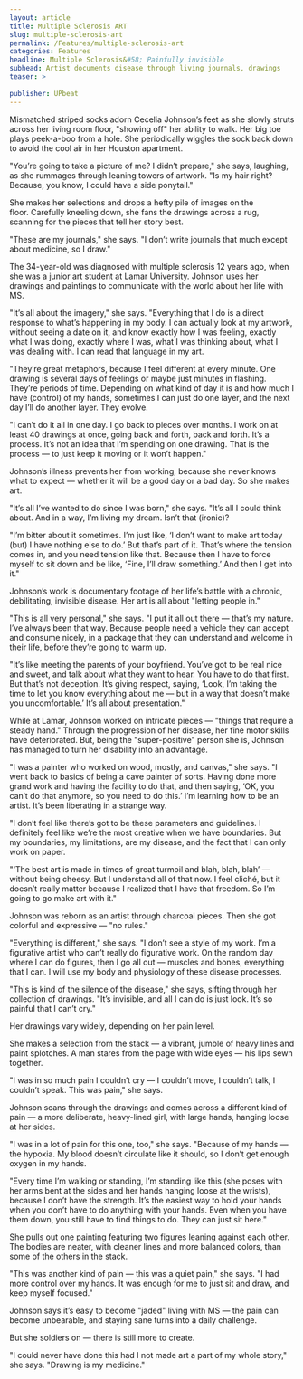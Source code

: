 ```yaml
---
layout: article
title: Multiple Sclerosis ART
slug: multiple-sclerosis-art
permalink: /Features/multiple-sclerosis-art
categories: Features
headline: Multiple Sclerosis&#58; Painfully invisible
subhead: Artist documents disease through living journals, drawings
teaser: >
  
publisher: UPbeat
---
```


Mismatched striped socks adorn Cecelia Johnson’s feet as she slowly struts across her living room floor, "showing off" her ability to walk. Her big toe plays peek-a-boo from a hole. She periodically wiggles the sock back down to avoid the cool air in her Houston apartment.

"You’re going to take a picture of me? I didn’t prepare," she says, laughing, as she rummages through leaning towers of artwork. "Is my hair right? Because, you know, I could have a side ponytail."

She makes her selections and drops a hefty pile of images on the floor. Carefully kneeling down, she fans the drawings across a rug, scanning for the pieces that tell her story best.

"These are my journals," she says. "I don’t write journals that much except about medicine, so I draw."

The 34-year-old was diagnosed with multiple sclerosis 12 years ago, when she was a junior art student at Lamar University. Johnson uses her drawings and paintings to communicate with the world about her life with MS.

"It’s all about the imagery," she says. "Everything that I do is a direct response to what’s happening in my body. I can actually look at my artwork, without seeing a date on it, and know exactly how I was feeling, exactly what I was doing, exactly where I was, what I was thinking about, what I was dealing with. I can read that language in my art. 

"They’re great metaphors, because I feel different at every minute. One drawing is several days of feelings or maybe just minutes in flashing. They’re periods of time. Depending on what kind of day it is and how much I have \(control\) of my hands, sometimes I can just do one layer, and the next day I’ll do another layer. They evolve.

"I can’t do it all in one day. I go back to pieces over months. I work on at least 40 drawings at once, going back and forth, back and forth. It’s a process. It’s not an idea that I’m spending on one drawing. That is the process — to just keep it moving or it won’t happen."

Johnson’s illness prevents her from working, because she never knows what to expect — whether it will be a good day or a bad day. So she makes art.

"It’s all I’ve wanted to do since I was born," she says. "It’s all I could think about. And in a way, I’m living my dream. Isn’t that \(ironic\)?

"I’m bitter about it sometimes. I’m just like, ‘I don’t want to make art today \(but\) I have nothing else to do.’ But that’s part of it. That’s where the tension comes in, and you need tension like that. Because then I have to force myself to sit down and be like, ‘Fine, I’ll draw something.’ And then I get into it."

Johnson’s work is documentary footage of her life’s battle with a chronic, debilitating, invisible disease. Her art is all about "letting people in."

"This is all very personal," she says. "I put it all out there — that’s my nature. I’ve always been that way. Because people need a vehicle they can accept and consume nicely, in a package that they can understand and welcome in their life, before they’re going to warm up.

"It’s like meeting the parents of your boyfriend. You’ve got to be real nice and sweet, and talk about what they want to hear. You have to do that first. But that’s not deception. It’s giving respect, saying, ‘Look, I’m taking the time to let you know everything about me — but in a way that doesn’t make you uncomfortable.’ It’s all about presentation."

While at Lamar, Johnson worked on intricate pieces — "things that require a steady hand." Through the progression of her disease, her fine motor skills have deteriorated. But, being the "super-positive" person she is, Johnson has managed to turn her disability into an advantage.

"I was a painter who worked on wood, mostly, and canvas," she says. "I went back to basics of being a cave painter of sorts. Having done more grand work and having the facility to do that, and then saying, ‘OK, you can’t do that anymore, so you need to do this.’ I’m learning how to be an artist. It’s been liberating in a strange way.

"I don’t feel like there’s got to be these parameters and guidelines. I definitely feel like we’re the most creative when we have boundaries. But my boundaries, my limitations, are my disease, and the fact that I can only work on paper.

"‘The best art is made in times of great turmoil and blah, blah, blah’ — without being cheesy. But I understand all of that now. I feel cliché, but it doesn’t really matter because I realized that I have that freedom. So I’m going to go make art with it."

Johnson was reborn as an artist through charcoal pieces. Then she got colorful and expressive — "no rules."

"Everything is different," she says. "I don’t see a style of my work. I’m a figurative artist who can’t really do figurative work. On the random day where I can do figures, then I go all out — muscles and bones, everything that I can. I will use my body and physiology of these disease processes.

"This is kind of the silence of the disease," she says, sifting through her collection of drawings. "It’s invisible, and all I can do is just look. It’s so painful that I can’t cry."

Her drawings vary widely, depending on her pain level.

She makes a selection from the stack — a vibrant, jumble of heavy lines and paint splotches. A man stares from the page with wide eyes — his lips sewn together.

"I was in so much pain I couldn’t cry — I couldn’t move, I couldn’t talk, I couldn’t speak. This was pain," she says.

Johnson scans through the drawings and comes across a different kind of pain — a more deliberate, heavy-lined girl, with large hands, hanging loose at her sides.

"I was in a lot of pain for this one, too," she says. "Because of my hands — the hypoxia. My blood doesn’t circulate like it should, so I don’t get enough oxygen in my hands.

"Every time I’m walking or standing, I’m standing like this \(she poses with her arms bent at the sides and her hands hanging loose at the wrists\), because I don’t have the strength. It’s the easiest way to hold your hands when you don’t have to do anything with your hands. Even when you have them down, you still have to find things to do. They can just sit here."

She pulls out one painting featuring two figures leaning against each other. The bodies are neater, with cleaner lines and more balanced colors, than some of the others in the stack.

"This was another kind of pain — this was a quiet pain," she says. "I had more control over my hands. It was enough for me to just sit and draw, and keep myself focused."

Johnson says it’s easy to become "jaded" living with MS — the pain can become unbearable, and staying sane turns into a daily challenge.

But she soldiers on — there is still more to create.

"I could never have done this had I not made art a part of my whole story," she says. "Drawing is my medicine."


